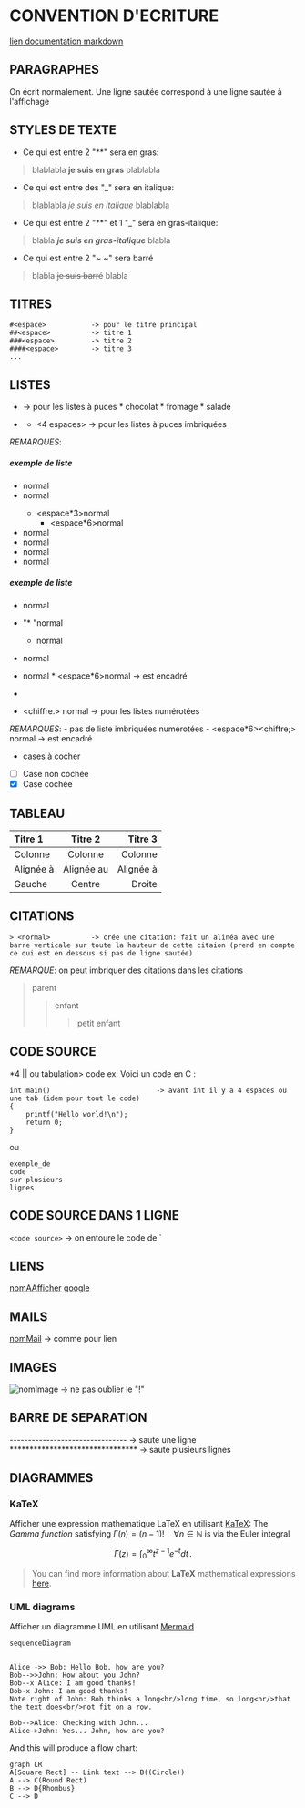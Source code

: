 # CONVENTION D'ECRITURE

[lien documentation markdown](https://docs.framasoft.org/fr/grav/markdown.html)

## PARAGRAPHES
On écrit normalement. Une ligne sautée correspond à une ligne sautée à l'affichage

## STYLES DE TEXTE
* Ce qui est entre 2 "**" sera en gras:
>blablabla **je suis en gras** blablabla

* Ce qui est entre des "_" sera en italique:
>blablabla _je suis en italique_ blablabla

* Ce qui est entre 2 "**" et 1 "_" sera en gras-italique:
> blabla **_je suis en gras-italique_** blabla

* Ce qui est entre 2 "~ ~" sera  barré
> blabla ~~je suis barré~~ blabla

## TITRES
	#<espace>			-> pour le titre principal
	##<espace>			-> titre 1
	###<espace>			-> titre 2
	####<espace>		-> titre 3
	...

## LISTES

* <espace><nom>		-> pour les listes à puces
			* chocolat
			* fromage
			* salade

* <espace><nom>
	* <4 espaces><nom>	-> pour les listes à puces imbriquées

_REMARQUES_:
##### exemple de liste
* normal
 * <espace>normal
   * <espace*3>normal
      * <espace*6>normal
 * <espace>normal
* normal
 * <espace>normal
 * <espace>normal

##### exemple de liste
* normal
 * <espace>"* "normal
   * <espace><espace>normal
 * <espace>normal
* normal
      * <espace*6>normal			-> est encadré
 * <espace>

* <espace><chiffre.> normal		-> pour les listes numérotées

_REMARQUES_:
			- pas de liste imbriquées numérotées
			- <espace*6><chiffre;> normal				-> est encadré

* cases à cocher

- [ ] Case non cochée
- [x] Case cochée

## TABLEAU

| Titre 1       |     Titre 2     |        Titre 3 |
| :------------ | :-------------: | -------------: |
| Colonne       |     Colonne     |        Colonne |
| Alignée à     |   Alignée au    |      Alignée à |
| Gauche        |     Centre      |         Droite |

## CITATIONS

	> <normal>			-> crée une citation: fait un alinéa avec une barre verticale sur toute la hauteur de cette citaion (prend en compte ce qui est en dessous si pas de ligne sautée)

_REMARQUE_: on peut imbriquer des citations dans les citations
>parent
>>enfant
>>>petit enfant


## CODE SOURCE

<espace>*4 || ou tabulation> code
		ex:
		Voici un code en C :

	int main()							-> avant int il y a 4 espaces ou une tab (idem pour tout le code)
    {
        printf("Hello world!\n");
        return 0;
    }

ou

```terminal
exemple_de
code
sur plusieurs
lignes
```

## CODE SOURCE DANS 1 LIGNE
`<code source>`			-> on entoure le code de `



## LIENS
[nomAAfficher](<lien>)
						[google](https://google.fr)

## MAILS
[nomMail](<email>)			-> comme pour lien							

## IMAGES
![nomImage](<lien>)			-> ne pas oublier le "!"


## BARRE DE SEPARATION
--------------------------------						-> saute une ligne
********************************				-> saute plusieurs lignes

## DIAGRAMMES
### KaTeX
Afficher une expression mathematique LaTeX en utilisant [KaTeX](https://khan.github.io/KaTeX/):
The *Gamma function* satisfying $\Gamma(n) = (n-1)!\quad\forall n\in\mathbb N$ is via the Euler integral

$$
\Gamma(z) = \int_0^\infty t^{z-1}e^{-t}dt\,.
$$

> You can find more information about **LaTeX** mathematical expressions [here](http://meta.math.stackexchange.com/questions/5020/mathjax-basic-tutorial-and-quick-reference).


### UML diagrams
Afficher un diagramme UML en utilisant [Mermaid](https://mermaidjs.github.io/)

```mermaid
sequenceDiagram


Alice ->> Bob: Hello Bob, how are you?
Bob-->>John: How about you John?
Bob--x Alice: I am good thanks!
Bob-x John: I am good thanks!
Note right of John: Bob thinks a long<br/>long time, so long<br/>that the text does<br/>not fit on a row.

Bob-->Alice: Checking with John...
Alice->John: Yes... John, how are you?
```

And this will produce a flow chart:

```mermaid
graph LR
A[Square Rect] -- Link text --> B((Circle))
A --> C(Round Rect)
B --> D{Rhombus}
C --> D
```
